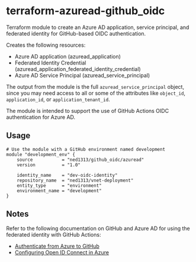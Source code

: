 # terraform-azuread-github_oidc

Terraform module to create an Azure AD application, service principal, and federated identity for GitHub-based OIDC authentication.

Creates the following resources:

* Azure AD application (azuread_application)
* Federated Identity Credential (azuread_application_federated_identity_credential)
* Azure AD Service Principal (azuread_service_principal)

The output from the module is the full `azuread_service_principal` object, since you may need access to all or some of the attributes like `object_id`, `application_id`, or `application_tenant_id`.

The module is intended to support the use of GitHub Actions OIDC authentication for Azure AD.

## Usage

```hcl
# Use the module with a GitHub environment named development
module "development_env" {
    source           = "ned1313/github_oidc/azuread"
    version          = "1.0"

    identity_name    = "dev-oidc-identity"
    repository_name  = "ned1313/vnet-deployment"
    entity_type      = "environment"
    environment_name = "development"
}
```

## Notes

Refer to the following documentation on GitHub and Azure AD for using the federated identity with GitHub Actions:

* [Authenticate from Azure to GitHub](https://docs.microsoft.com/en-us/azure/developer/github/connect-from-azure?tabs=azure-portal%2Cwindows)
* [Configuring Open ID Connect in Azure](https://docs.github.com/en/actions/deployment/security-hardening-your-deployments/configuring-openid-connect-in-azure)